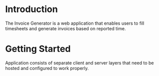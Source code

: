 # Introduction 
The Invoice Generator is a web application that enables users to fill timesheets and generate invoices based on reported time.

# Getting Started
Application consists of separate client and server layers that need to be hosted and configured to work properly.

